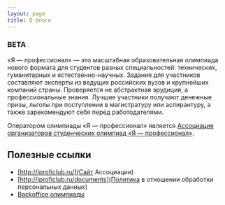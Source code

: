 ```yaml
---
layout: page
title: О блоге
---
```


<h3>BETA</h3>
<p class="message">
  «Я — профессионал» — это масштабная образовательная олимпиада нового формата для студентов разных специальностей: технических, гуманитарных и естественно-научных. Задания для участников составляют эксперты из ведущих российских вузов и крупнейших компаний страны. Проверяется не абстрактная эрудиция, а профессиональные знания. Лучшие участники получают денежные призы, льготы при поступлении в магистратуру или аспирантуру, а также зарекомендуют себя перед работодателями.
</p>

Оператором олимпиады «Я — профессионал» является [Ассоциация организаторов студенческих олимпиад «Я&nbsp;—&nbsp;профессионал»](http://iproficlub.ru/).

## Полезные ссылки

* [http://iproficlub.ru/](Сайт Ассоциации)
* [http://iproficlub.ru/documents](Политика в отношении обработки персональных данных)
* [Backoffice олимпиады](https://yandex.ru/profi/university)